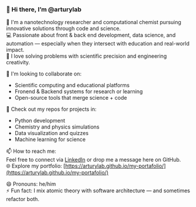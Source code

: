 ### 👋 Hi there, I’m @arturylab

🧪 I'm a nanotechnology researcher and computational chemist pursuing innovative solutions through code and science.  
💻 Passionate about front & back end development, data science, and automation — especially when they intersect with education and real-world impact.    
🧠 I love solving problems with scientific precision and engineering creativity.

🎯 I'm looking to collaborate on:
- Scientific computing and educational platforms  
- Fronend & Backend systems for research or learning  
- Open-source tools that merge science + code  

📂 Check out my repos for projects in:
- Python development  
- Chemistry and physics simulations  
- Data visualization and quizzes  
- Machine learning for science  

📫 How to reach me:  
Feel free to connect via [LinkedIn](https://www.linkedin.com/in/arturylab/) or drop me a message here on GitHub.  
🌐 Explore my portfolio: [https://arturylab.github.io/my-portafolio/](https://arturylab.github.io/my-portafolio/)

😄 Pronouns: he/him  
⚡ Fun fact: I mix atomic theory with software architecture — and sometimes refactor both.

<!---
arturylab/arturylab is a ✨ special ✨ repository because its `README.md` (this file) appears on your GitHub profile.
You can click the Preview link to take a look at your changes.
--->
